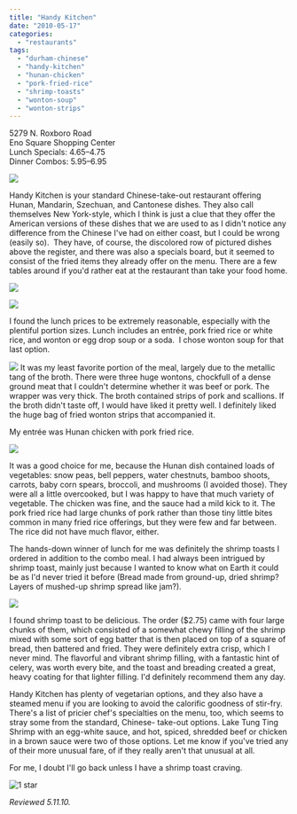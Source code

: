 ```yaml
---
title: "Handy Kitchen"
date: "2010-05-17"
categories:
  - "restaurants"
tags:
  - "durham-chinese"
  - "handy-kitchen"
  - "hunan-chicken"
  - "pork-fried-rice"
  - "shrimp-toasts"
  - "wonton-soup"
  - "wonton-strips"
---
```


5279 N. Roxboro Road\
Eno Square Shopping Center\
Lunch Specials: $4.65–$4.75\
Dinner Combos: $5.95–$6.95

![](http://www.thegourmez.com/2024/07/handy4.jpg)

Handy Kitchen is your standard Chinese-take-out restaurant offering Hunan, Mandarin, Szechuan, and Cantonese dishes. They also call themselves New York-style, which I think is just a clue that they offer the American versions of these dishes that we are used to as I didn't notice any difference from the Chinese I've had on either coast, but I could be wrong (easily so).  They have, of course, the discolored row of pictured dishes above the register, and there was also a specials board, but it seemed to consist of the fried items they already offer on the menu. There are a few tables around if you'd rather eat at the restaurant than take your food home.

![](http://www.thegourmez.com/2024/07/handy7.jpg)

![](http://www.thegourmez.com/2024/07/handy9.jpg)

I found the lunch prices to be extremely reasonable, especially with the plentiful portion sizes. Lunch includes an entrée, pork fried rice or white rice, and wonton or egg drop soup or a soda.  I chose wonton soup for that last option.

![](http://www.thegourmez.com/2024/07/handy3.jpg)  It was my least favorite portion of the meal, largely due to the metallic tang of the broth. There were three huge wontons, chockfull of a dense ground meat that I couldn't determine whether it was beef or pork. The wrapper was very thick. The broth contained strips of pork and scallions. If the broth didn't taste off, I would have liked it pretty well. I definitely liked the huge bag of fried wonton strips that accompanied it.

My entrée was Hunan chicken with pork fried rice.

![](http://www.thegourmez.com/2024/07/handy1.jpg)

It was a good choice for me, because the Hunan dish contained loads of vegetables: snow peas, bell peppers, water chestnuts, bamboo shoots, carrots, baby corn spears, broccoli, and mushrooms (I avoided those). They were all a little overcooked, but I was happy to have that much variety of vegetable. The chicken was fine, and the sauce had a mild kick to it. The pork fried rice had large chunks of pork rather than those tiny little bites common in many fried rice offerings, but they were few and far between. The rice did not have much flavor, either.

The hands-down winner of lunch for me was definitely the shrimp toasts I ordered in addition to the combo meal. I had always been intrigued by shrimp toast, mainly just because I wanted to know what on Earth it could be as I'd never tried it before (Bread made from ground-up, dried shrimp? Layers of mushed-up shrimp spread like jam?).

![](http://www.thegourmez.com/2024/07/handy2.jpg)

I found shrimp toast to be delicious. The order ($2.75) came with four large chunks of them, which consisted of a somewhat chewy filling of the shrimp mixed with some sort of egg batter that is then placed on top of a square of bread, then battered and fried. They were definitely extra crisp, which I never mind. The flavorful and vibrant shrimp filling, with a fantastic hint of celery, was worth every bite, and the toast and breading created a great, heavy coating for that lighter filling. I'd definitely recommend them any day.

Handy Kitchen has plenty of vegetarian options, and they also have a steamed menu if you are looking to avoid the calorific goodness of stir-fry. There's a list of pricier chef's specialties on the menu, too, which seems to stray some from the standard, Chinese- take-out options. Lake Tung Ting Shrimp with an egg-white sauce, and hot, spiced, shredded beef or chicken in a brown sauce were two of those options. Let me know if you've tried any of their more unusual fare, of if they really aren't that unusual at all.

For me, I doubt I'll go back unless I have a shrimp toast craving.




<div class="caption">

![1 star](http://s3.amazonaws.com/thegourmez-wpmedia/2009/04/rating_olive1.gif "rating_olive1")</div>


_Reviewed 5.11.10._
